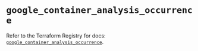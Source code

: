 # `google_container_analysis_occurrence`

Refer to the Terraform Registry for docs: [`google_container_analysis_occurrence`](https://registry.terraform.io/providers/hashicorp/google/6.27.0/docs/resources/container_analysis_occurrence).
